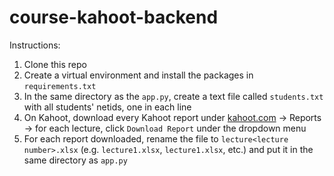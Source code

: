 # course-kahoot-backend

Instructions:
1. Clone this repo
2. Create a virtual environment and install the packages in `requirements.txt`
3. In the same directory as the `app.py`, create a text file called `students.txt` with all students' netids, one in each line
4. On Kahoot, download every Kahoot report under [kahoot.com](https://kahoot.com/) &rarr; Reports &rarr; for each lecture, click `Download Report` under the dropdown menu
5. For each report downloaded, rename the file to `lecture<lecture number>.xlsx` (e.g. `lecture1.xlsx`, `lecture1.xlsx`, etc.) and put it in the same directory as `app.py`
